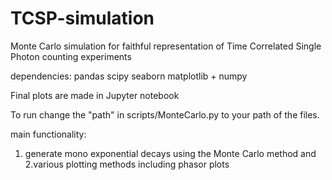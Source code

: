 # TCSP-simulation
 Monte Carlo simulation for faithful representation of Time Correlated Single Photon counting experiments  
 
 dependencies: pandas scipy seaborn matplotlib + numpy  
 
 Final plots are made in Jupyter notebook  
 
 To run change the "path" in scripts/MonteCarlo.py to your path of the files. 
 
main functionality:
1. generate mono exponential decays using the Monte Carlo method and 
2.various plotting methods including phasor plots
